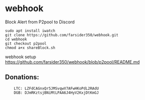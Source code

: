 # webhook
Block Alert from P2pool to Discord
    
    sudo apt install iwatch
    git clone https://github.com/farsider350/webhook.git
    cd webhook
    git checkout p2pool
    chmod a+x shareBlock.sh

webhook setup https://github.com/farsider350/webhook/blob/p2pool/README.md

Donations:
-------------------------
        LTC: LZFdCAGnxQr5JMSvqwV7AFwHKoPdL2RAdU
        DGB: DJmRKztsjBNiMtLPAA6J4HyV2KxjDtKmGJ

